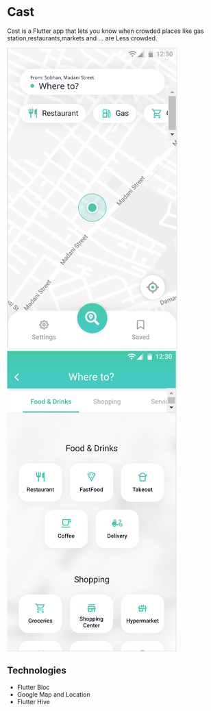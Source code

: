 # Cast

Cast is a Flutter app that lets you know when crowded places like gas station,restaurants,markets and ... are Less crowded. 

![adk](main.png)
![adk](where.png)

## Technologies

- Flutter Bloc
- Google Map and Location
- Flutter Hive
